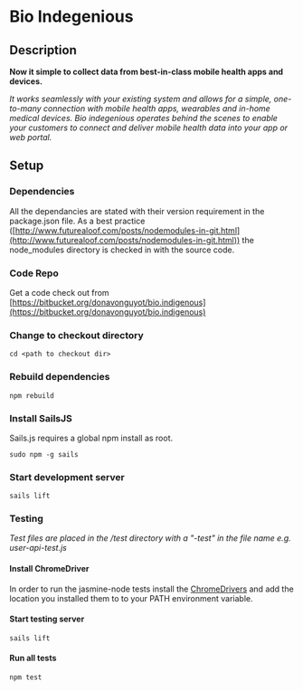 # Bio Indegenious

## Description

**Now it simple to collect data from best-in-class mobile health apps and devices.**

_It works seamlessly with your existing system and allows for a simple, one-to-many connection with mobile health apps, wearables and in-home medical devices. Bio indegenious operates behind the scenes to enable your customers to connect and deliver mobile health data into your app or web portal._


## Setup

### Dependencies

All the dependancies are stated with their version requirement in the package.json file. As a best practice ([http://www.futurealoof.com/posts/nodemodules-in-git.html](http://www.futurealoof.com/posts/nodemodules-in-git.html)) the node_modules directory is checked in with the source code.

### Code Repo

Get a code check out from [https://bitbucket.org/donavonguyot/bio.indigenous](https://bitbucket.org/donavonguyot/bio.indigenous)

### Change to checkout directory

```
cd <path to checkout dir>
```

### Rebuild dependencies

```
npm rebuild
```

### Install SailsJS

Sails.js requires a global npm install as root.

```
sudo npm -g sails
```

### Start development server

```
sails lift
```

### Testing

_Test files are placed in the /test directory with a "-test" in the file name e.g. user-api-test.js_

#### Install ChromeDriver

In order to run the jasmine-node tests install the [ChromeDrivers](http://chromedriver.storage.googleapis.com/index.html?path=2.8/) and add the location you installed them to to your PATH environment variable.


#### Start testing server

```
sails lift
```

#### Run all tests

```
npm test
```
